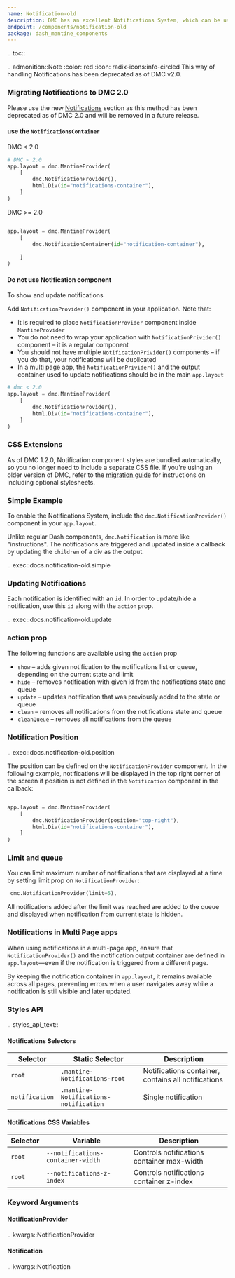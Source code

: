 ```yaml
---
name: Notification-old
description: DMC has an excellent Notifications System, which can be used to generate client side notifications.
endpoint: /components/notification-old
package: dash_mantine_components
---
```


.. toc::

.. admonition::Note
    :color: red
    :icon: radix-icons:info-circled
    This way of handling Notifications has been deprecated as of DMC v2.0.

### Migrating Notifications to DMC 2.0

Please use the new [Notifications](/components/notifications) section as this method has been deprecated as of DMC 2.0
and will be removed in a future release.

#### use the `NotificationsContainer`

DMC < 2.0
```python
# DMC < 2.0
app.layout = dmc.MantineProvider(
    [
        dmc.NotificationProvider(),
        html.Div(id="notifications-container"),    
    ]
)

```

DMC >= 2.0
```python

app.layout = dmc.MantineProvider(
    [
        dmc.NotificationContainer(id="notification-container"),
                
    ]
)
```

#### Do not use Notification component

To show and update notifications



Add `NotificationProvider()` component in your application. Note that:

- It is required to place `NotificationProvider` component inside `MantineProvider`
- You do not need to wrap your application with `NotificationPrivider()` component – it is a regular component
- You should not have multiple `NotificationPrivider()` components – if you do that, your notifications will be duplicated
- In a multi page app, the `NotificationPrivider()` and the output container used to update notifications should be in the main `app.layout`

```python
# dmc < 2.0
app.layout = dmc.MantineProvider(
    [
        dmc.NotificationProvider(),
        html.Div(id="notifications-container"),    
    ]
)

```

### CSS Extensions


As of DMC 1.2.0, Notification component styles are bundled automatically, so you no longer need to include a separate CSS file.
If you're using an older version of DMC, refer to the [migration guide](/migration) for instructions on including optional stylesheets.


### Simple Example

To enable the Notifications System, include the `dmc.NotificationProvider()` component in your `app.layout`. 

Unlike regular Dash components, `dmc.Notification` is more like "instructions". The notifications are triggered and 
updated inside a callback by updating the `children` of a div as the output.

.. exec::docs.notification-old.simple


### Updating Notifications

Each notification is identified with an `id`. In order to update/hide a notification, use this `id` along with the 
`action` prop.

.. exec::docs.notification-old.update

### action prop

The following functions are available using the `action` prop

- `show` – adds given notification to the notifications list or queue, depending on the current state and limit
- `hide` – removes notification with given id from the notifications state and queue
- `update` – updates notification that was previously added to the state or queue
- `clean` – removes all notifications from the notifications state and queue
- `cleanQueue` – removes all notifications from the queue

### Notification Position

.. exec::docs.notification-old.position


The position can be defined on the `NotificationProvider` component. In the following example, notifications will be
displayed in the top right corner of the screen if position is not defined in the `Notification` component in the callback:



```python

app.layout = dmc.MantineProvider(
    [
        dmc.NotificationProvider(position="top-right"),
        html.Div(id="notifications-container"),    
    ]
)

```

### Limit and queue
You can limit maximum number of notifications that are displayed at a time by setting limit prop on `NotificationProvider`:

```python
 dmc.NotificationProvider(limit=5),
```
All notifications added after the limit was reached are added to the queue and displayed when notification from current state is hidden.


### Notifications in Multi Page apps

When using notifications in a multi-page app, ensure that `NotificationProvider()` and the notification output container
are defined in `app.layout`—even if the notification is triggered from a different page.  

By keeping the notification container in `app.layout`, it remains available across all pages, preventing errors when a
user navigates away while a notification is still visible and later updated.  


### Styles API

.. styles_api_text::

#### Notifications Selectors
| Selector      | Static Selector                         | Description                                      |
|--------------|--------------------------------------|--------------------------------------------------|
| `root`       | `.mantine-Notifications-root`      | Notifications container, contains all notifications |
| `notification` | `.mantine-Notifications-notification` | Single notification |

#### Notifications CSS Variables
| Selector | Variable | Description |
|----------|----------|-------------|
| `root`   | `--notifications-container-width` | Controls notifications container max-width |
| `root`   | `--notifications-z-index` | Controls notifications container z-index |


### Keyword Arguments

#### NotificationProvider

.. kwargs::NotificationProvider

#### Notification

.. kwargs::Notification
